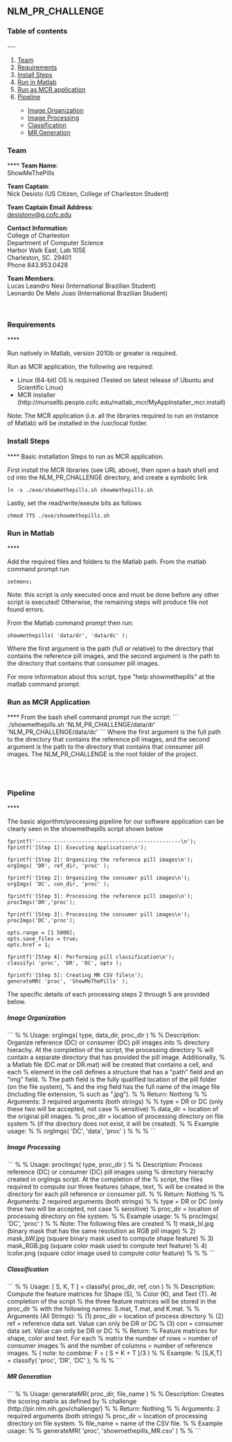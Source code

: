## NLM_PR_CHALLENGE

<h3> Table of contents </h3>
---
<ol>
<li><a href="https://github.com/munsellb/NLM_PR_CHALLENGE/blob/master/README.md#team">Team</a></li>
<li><a href="https://github.com/munsellb/NLM_PR_CHALLENGE/blob/master/README.md#requirements">Requirements</a></li>
<li><a href="https://github.com/munsellb/NLM_PR_CHALLENGE/blob/master/README.md#install-steps">Install Steps</a></li>
<li><a href="https://github.com/munsellb/NLM_PR_CHALLENGE/blob/master/README.md#run-in-matlab">Run in Matlab</a></li>
<li><a href="https://github.com/munsellb/NLM_PR_CHALLENGE/blob/master/README.md#run-as-mcr-application">Run as MCR application</a></li>
<li><a href="https://github.com/munsellb/NLM_PR_CHALLENGE/blob/master/README.md#pipeline">Pipeline</a></li>
<ul>
<li><a href="https://github.com/munsellb/NLM_PR_CHALLENGE/blob/master/README.md#image-organization">Image Organization</a></li> 
<li><a href="https://github.com/munsellb/NLM_PR_CHALLENGE/blob/master/README.md#image-processing">Image Processing</a></li>
<li><a href="https://github.com/munsellb/NLM_PR_CHALLENGE/blob/master/README.md#classification">Classification</a></li>
<li><a href="https://github.com/munsellb/NLM_PR_CHALLENGE/blob/master/README.md#mr-generation">MR Generation</a></li>
</ul>
</ol>


<h3>Team</h3>
****
<b>Team Name</b>: </br>
ShowMeThePills </br>

<b>Team Captain</b>: </br>
Nick Desisto (US Citizen, College of Charleston Student) </br>

<b>Team Captain Email Address</b>: </br>
desistonv@g.cofc.edu </br>

<b>Contact Information</b>: </br>
College of Charleston  </br>
Department of Computer Science  </br>
Harbor Walk East, Lab 105E  </br>
Charleston, SC. 29401  </br>
Phone 843.953.0428 </br>

<b>Team Members</b>:  </br>
Lucas Leandro Nesi (International Brazilian Student)  </br>
Leonardo De Melo Joao  (International Brazilian Student)  </br>

</br>

<h3>Requirements</h3>
****

Run natively in Matlab, version 2010b or greater is required.

Run as MCR application, the following are required:
<ul>
    <li>Linux (64-bit) OS is required (Tested on latest release of Ubuntu and Scientific Linux)</li>
    <li>MCR installer (http://munsellb.people.cofc.edu/matlab_mcr/MyAppInstaller_mcr.install)</li>
</ul>

Note: The MCR application (i.e. all the libraries required 
to run an instance of Matlab) will be installed in the /usr/local 
folder.

<h3>Install Steps</h3>
****
Basic installation Steps to run as MCR application.

First install the MCR libraries (see URL above), then open 
a bash shell and cd into the NLM_PR_CHALLENGE directory, 
and create a symbolic link
```
ln -s ./exe/showmethepills.sh showmethepills.sh
```
Lastly, set the read/write/exeute bits as follows
```
chmod 775 ./exe/showmethepills.sh
```

<h3>Run in Matlab</h3>
****

Add the required files and folders to the Matlab path. 
From the matlab command prompt run
```
setmenv;
```
Note: this script is only executed once and must be done 
before any other script is executed! Otherwise, the remaining 
steps will produce file not found errors.

From the Matlab command prompt then run:
```
showmethepills( 'data/dr', 'data/dc' );
```
Where the first argument is the path (full or relative) 
to the directory that contains the reference pill images, 
and the second argument is the path to the directory that 
contains that consumer pill images. 

For more information about this script, type "help showmethepills" 
at the matlab command prompt.

<h3>Run as MCR Application</h3>
****
From the bash shell command prompt run the script:
```
./showmethepills.sh 'NLM_PR_CHALLENGE/data/dr' 'NLM_PR_CHALLENGE/data/dc'
```
Where the first argument is the full path to the directory 
that contains the reference pill images, and the second argument 
is the path to the directory that contains that consumer pill 
images. The NLM_PR_CHALLENGE is the root folder of the project.

</br></br>

<h3>Pipeline</h3>
****

The basic algorithm/processing pipeline for our software 
application can be clearly seen in the showmethepills script 
shown below

```
fprintf('-----------------------------------------------\n');
fprintf('[Step 1]: Executing Application\n');

fprintf('[Step 2]: Organizing the reference pill images\n');
orgImgs( 'DR', ref_dir, 'proc' );

fprintf('[Step 2]: Organizing the consumer pill images\n');
orgImgs( 'DC', con_dir, 'proc' );

fprintf('[Step 3]: Processing the reference pill images\n');
procImgs('DR','proc');

fprintf('[Step 3]: Processing the consumer pill images\n');
procImgs('DC','proc');

opts.range = [1 5000];
opts.save_files = true;
opts.href = 1;

fprintf('[Step 4]: Performing pill classification\n');
classify( 'proc', 'DR', 'DC', opts );

fprintf('[Step 5]: Creating MR CSV file\n');
generateMR( 'proc', 'ShowMeThePills' );
```
The specific details of each processing steps 2 through 5 are provided below.

<h5>Image Organization</h5> 
```
%
%   Usage: orgImgs( type, data_dir, proc_dir )
%
%   Description: Organize reference (DC) or consumer (DC) pill images into 
%   directory hierachy. At the completion of the script, the processing directory 
%   will contain a separate directory that has provided the pill image. Additionally, 
%   a Matlab file (DC.mat or DR.mat) will be created that contains a cell, and each 
%   element in the cell defines a structure that has a "path" field and an "img" field. 
%   The path field is the fully qualified location of the pill folder (on the file system), 
%   and the img field has the full name of the image file (including file extension, 
%   such as ".jpg").
%
%   Return: Nothing
%
%   Arguments: 3 required arguments (both strings)
%              
%              type = DR or DC (only these two will be accepted, not case
%              sensitive)
%              data_dir = location of the original pill images.
%              proc_dir = location of processing directory on file system
%              (if the directory does not exist, it will be created).
%
%   Example usage:
%   
%               orgImgs( 'DC', 'data', 'proc' )
%
%
%
```
<h5>Image Processing</h5>
```
%
%   Usage: procImgs( type, proc_dir )
%
%   Description: Process reference (DC) or consumer (DC) pill images using 
%   directory hierachy created in orgImgs script. At the completion of the 
%	script, the files required to compute our three features (shape, text, 
%	will be created in the directory for each pill reference or consumer pill.
%
%   Return: Nothing
%
%   Arguments: 2 required arguments (both strings)
%              
%              type = DR or DC (only these two will be accepted, not case
%              sensitive)
%              proc_dir = location of processing directory on file system.
%
%   Example usage:
%   
%               procImgs( 'DC', 'proc' )
%
%	Note: The following files are created
%		1) mask_bI.jpg (binary mask that has the same resolution as RGB pill image)
%		2) mask_bW.jpg (square binary mask used to compute shape feature)
%		3) mask_RGB.jpg (square color mask used to compute text feature)
%		4) lcolor.png (square color image used to compute color feature)
%
%	
%
```

<h5>Classification</h5>
```
%
%   Usage: [ S, K, T ] = classify( proc_dir, ref, con )
%
%   Description: Compute the feature matrices for Shape (S),
%   Color (K), and Text (T). At completion of the script 
%   the three feature matrices will be stored in the proc_dir
%   with the following names: S.mat, T.mat, and K.mat.
%
%   Arguments (All Strings): 
%       (1) proc_dir = location of process directory
%       (2) ref = reference data set. Value can only be DR or DC
%       (3) con = consumer data set. Value can only be DR or DC
%
%   Return:
%       Feature matrices for shape, color and text. For each 
%       matrix the number of rows = number of consumer images
%       and the number of columns = number of reference images.
%       ( note: to combine: F = ( S + K + T )/3 )
%
%   Example:
%       [S,K,T] = classify( 'proc', 'DR', 'DC' );
%
%
%
```

<h5>MR Generation</h5>
```
%
%   Usage: generateMR( proc_dir, file_name )
%
%   Description: Creates the scoring matrix as defined by 
%   challenge (http://pir.nlm.nih.gov/challenge/)
%
%   Return: Nothing
%
%   Arguments: 2 required arguments (both strings)
%            	proc_dir = location of processing directory on file system.
%		file_name = name of the CSV file.
%
%   Example usage:
%   
%               generateMR( 'proc', 'showmethepills_MR.csv' )
%
%
```
